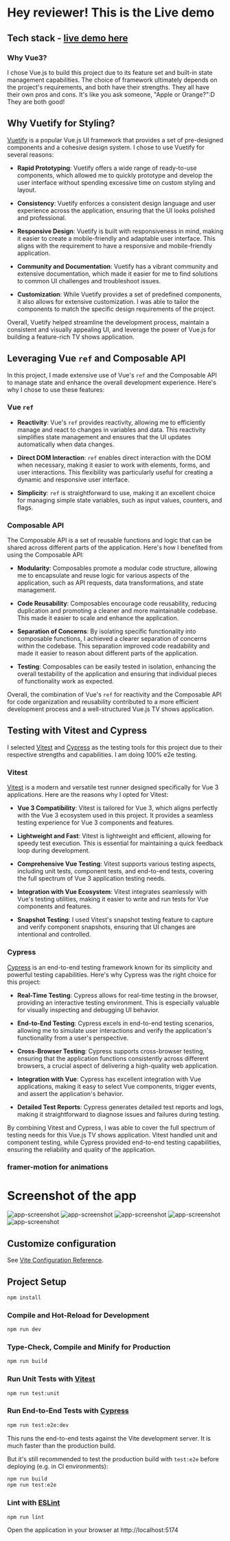 # Hey reviewer! This is the  Live demo

## Tech stack - [live demo here](https://merry-longma-67e989.netlify.app/)

### Why Vue3?

I chose Vue.js to build this project due to its feature set and built-in state management capabilities. The choice of framework ultimately depends on the project's requirements, and both have their strengths. They all have their own pros and cons. It's like you ask someone, "Apple or Orange?":D They are both good!

## Why Vuetify for Styling?

[Vuetify](https://vuetifyjs.com/) is a popular Vue.js UI framework that provides a set of pre-designed components and a cohesive design system. I chose to use Vuetify for several reasons:

- **Rapid Prototyping**: Vuetify offers a wide range of ready-to-use components, which allowed me to quickly prototype and develop the user interface without spending excessive time on custom styling and layout.

- **Consistency**: Vuetify enforces a consistent design language and user experience across the application, ensuring that the UI looks polished and professional.

- **Responsive Design**: Vuetify is built with responsiveness in mind, making it easier to create a mobile-friendly and adaptable user interface. This aligns with the requirement to have a responsive and mobile-friendly application.

- **Community and Documentation**: Vuetify has a vibrant community and extensive documentation, which made it easier for me to find solutions to common UI challenges and troubleshoot issues.

- **Customization**: While Vuetify provides a set of predefined components, it also allows for extensive customization. I was able to tailor the components to match the specific design requirements of the project.

Overall, Vuetify helped streamline the development process, maintain a consistent and visually appealing UI, and leverage the power of Vue.js for building a feature-rich TV shows application.

## Leveraging Vue `ref` and Composable API

In this project, I made extensive use of Vue's `ref` and the Composable API to manage state and enhance the overall development experience. Here's why I chose to use these features:

### Vue `ref`

- **Reactivity**: Vue's `ref` provides reactivity, allowing me to efficiently manage and react to changes in variables and data. This reactivity simplifies state management and ensures that the UI updates automatically when data changes.

- **Direct DOM Interaction**: `ref` enables direct interaction with the DOM when necessary, making it easier to work with elements, forms, and user interactions. This flexibility was particularly useful for creating a dynamic and responsive user interface.

- **Simplicity**: `ref` is straightforward to use, making it an excellent choice for managing simple state variables, such as input values, counters, and flags.

### Composable API

The Composable API is a set of reusable functions and logic that can be shared across different parts of the application. Here's how I benefited from using the Composable API:

- **Modularity**: Composables promote a modular code structure, allowing me to encapsulate and reuse logic for various aspects of the application, such as API requests, data transformations, and state management.

- **Code Reusability**: Composables encourage code reusability, reducing duplication and promoting a cleaner and more maintainable codebase. This made it easier to scale and enhance the application.

- **Separation of Concerns**: By isolating specific functionality into composable functions, I achieved a clearer separation of concerns within the codebase. This separation improved code readability and made it easier to reason about different parts of the application.

- **Testing**: Composables can be easily tested in isolation, enhancing the overall testability of the application and ensuring that individual pieces of functionality work as expected.

Overall, the combination of Vue's `ref` for reactivity and the Composable API for code organization and reusability contributed to a more efficient development process and a well-structured Vue.js TV shows application.



## Testing with Vitest and Cypress

I selected [Vitest](https://github.com/egoist/vitest) and [Cypress](https://www.cypress.io/) as the testing tools for this project due to their respective strengths and capabilities. I am doing 100% e2e testing.

### Vitest

[Vitest](https://github.com/egoist/vitest) is a modern and versatile test runner designed specifically for Vue 3 applications. Here are the reasons why I opted for Vitest:

- **Vue 3 Compatibility**: Vitest is tailored for Vue 3, which aligns perfectly with the Vue 3 ecosystem used in this project. It provides a seamless testing experience for Vue 3 components and features.

- **Lightweight and Fast**: Vitest is lightweight and efficient, allowing for speedy test execution. This is essential for maintaining a quick feedback loop during development.

- **Comprehensive Vue Testing**: Vitest supports various testing aspects, including unit tests, component tests, and end-to-end tests, covering the full spectrum of Vue 3 application testing needs.

- **Integration with Vue Ecosystem**: Vitest integrates seamlessly with Vue's testing utilities, making it easier to write and run tests for Vue components and features.

- **Snapshot Testing**: I used Vitest's snapshot testing feature to capture and verify component snapshots, ensuring that UI changes are intentional and controlled.

### Cypress

[Cypress](https://www.cypress.io/) is an end-to-end testing framework known for its simplicity and powerful testing capabilities. Here's why Cypress was the right choice for this project:

- **Real-Time Testing**: Cypress allows for real-time testing in the browser, providing an interactive testing environment. This is especially valuable for visually inspecting and debugging UI behavior.

- **End-to-End Testing**: Cypress excels in end-to-end testing scenarios, allowing me to simulate user interactions and verify the application's functionality from a user's perspective.

- **Cross-Browser Testing**: Cypress supports cross-browser testing, ensuring that the application functions consistently across different browsers, a crucial aspect of delivering a high-quality web application.

- **Integration with Vue**: Cypress has excellent integration with Vue applications, making it easy to select Vue components, trigger events, and assert the application's behavior.

- **Detailed Test Reports**: Cypress generates detailed test reports and logs, making it straightforward to diagnose issues and failures during testing.

By combining Vitest and Cypress, I was able to cover the full spectrum of testing needs for this Vue.js TV shows application. Vitest handled unit and component testing, while Cypress provided end-to-end testing capabilities, ensuring the reliability and quality of the application.


### framer-motion for animations

# Screenshot of the app

![app-screenshot](./public/home.png?raw=true)
![app-screenshot](./public/result-not-found.png?raw=true)
![app-screenshot](./public/show-detail.png?raw=true)
![app-screenshot](./public/episodes.png?raw=true)
![app-screenshot](./public/page-not-found.png?raw=true)


## Customize configuration

See [Vite Configuration Reference](https://vitejs.dev/config/).

## Project Setup

```sh
npm install
```

### Compile and Hot-Reload for Development

```sh
npm run dev
```

### Type-Check, Compile and Minify for Production

```sh
npm run build
```

### Run Unit Tests with [Vitest](https://vitest.dev/)

```sh
npm run test:unit
```

### Run End-to-End Tests with [Cypress](https://www.cypress.io/)

```sh
npm run test:e2e:dev
```

This runs the end-to-end tests against the Vite development server.
It is much faster than the production build.

But it's still recommended to test the production build with `test:e2e` before deploying (e.g. in CI environments):

```sh
npm run build
npm run test:e2e
```

### Lint with [ESLint](https://eslint.org/)

```sh
npm run lint
```

Open the application in your browser at http://localhost:5174
